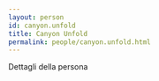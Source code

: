 ```yaml
---
layout: person
id: canyon.unfold
title: Canyon Unfold
permalink: people/canyon.unfold.html
---
```


Dettagli della persona